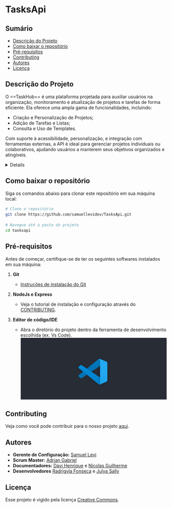 # TasksApi
## Sumário

* [Descrição do Projeto](#descrição-do-projeto)
* [Como baixar o repositório](#como-baixar-o-repositório)
* [Pré-requisitos](#pré-requisitos)
* [Contributing](#contributing)
* [Autores](#autores)
* [Licença](#licença)

## Descrição do Projeto
O ==TaskHub== é uma plataforma projetada para auxiliar usuários na organização, monitoramento e atualização de projetos e tarefas de forma eficiente. Ela oferece uma ampla gama de funcionalidades, incluindo:

- Criação e Personalização de Projetos;
- Adição de Tarefas e Listas;
- Consulta e Uso de Templates.

Com suporte à acessibilidade, personalização, e integração com ferramentas externas, a API é ideal para gerenciar projetos individuais ou colaborativos, ajudando usuários a manterem seus objetivos organizados e atingíveis.

<details>
   
   ### Fluxo de Trabalho
   ![imagem](https://github.com/samuellevidev/TasksApi/blob/main/tasksdocs/Models/mindmap/IMG-20241203-WA0098.jpg)

   ### [Tutorial do Fluxo de Trabalho](https://github.com/samuellevidev/TasksApi/blob/main/tasksdocs/Models/mindmap/Markdown%20to%20PDF.pdf)

   ### [Configurações do Ambiente](https://github.com/samuellevidev/TasksApi/blob/main/tasksdocs/Models/mindmap/Env.pdf)
   
</details>

## Como baixar o repositório
Siga os comandos abaixo para clonar este repositório em sua máquina local:  
```bash  
# Clone o repositório  
git clone https://github.com/samuellevidev/TasksApi.git 

# Navegue até a pasta do projeto  
cd tasksapi
```

## Pré-requisitos
Antes de começar, certifique-se de ter os seguintes softwares instalados em sua máquina:  

1. **Git**  
   - [Instruções de instalação do Git](https://git-scm.com/book/en/v2/Getting-Started-Installing-Git)

2. **NodeJs e Express**
   - Veja o tutorial de instalação e configuração através do [CONTRIBUTING](https://github.com/samuellevidev/TasksApi/blob/main/CONTRIBUTING.md).

3. **Editor de código/IDE**
   -  Abra o diretório do projeto dentro da ferramenta de desenvolvimento escolhida (ex. Vs Code).
   ![vscode](https://github.com/samuellevidev/TasksApi/blob/main/tasksdocs/Models/mindmap/vs.png)


## Contributing
Veja como você pode contribuir para o nosso projeto [aqui](https://github.com/samuellevidev/TasksApi/blob/main/CONTRIBUTING.md).


## Autores
- **Gerente de Configuração:** [Samuel Levi](https://github.com/samuellevidev)
- **Scrum Master:** [Adrian Gabriel](https://github.com/T4kyo)
- **Documentadores:** [Davi Henrique](https://github.com/DavhiHsf) e [Nícolas Guilherme](https://github.com/nicolas-lr)
- **Desenvolvedores** [Radrígyla Fonseca](https://github.com/RaCinthia) e [Julya Sally](https://github.com/Julya-Sally)


## Licença
Esse projeto é vigido pela licença [Creative Commons](https://github.com/samuellevidev/TasksApi/tree/main?tab=CC0-1.0-1-ov-file#readme).
